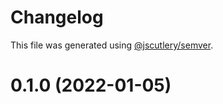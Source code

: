 # Changelog

This file was generated using [@jscutlery/semver](https://github.com/jscutlery/semver).

# 0.1.0 (2022-01-05)
